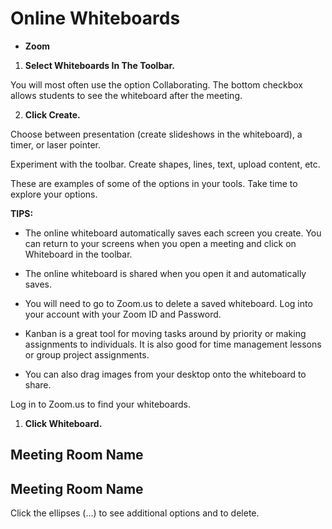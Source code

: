# Online Whiteboards

- **Zoom**

1. **Select Whiteboards In The Toolbar.**

You will most often use the option Collaborating. The bottom checkbox allows students to see the whiteboard after the meeting.

2. **Click Create.**

Choose between presentation (create slideshows in the whiteboard), a timer, or laser pointer.

Experiment with the toolbar. Create shapes, lines, text, upload content, etc.

These are examples of some of the options in your tools. Take time to explore your options.

**TIPS:**

- The online whiteboard automatically saves each screen you create. You can return to your screens when you open a meeting and click on Whiteboard in the toolbar.

- The online whiteboard is shared when you open it and automatically saves.

- You will need to go to Zoom.us to delete a saved whiteboard. Log into your account with your Zoom ID and Password.

- Kanban is a great tool for moving tasks around by priority or making assignments to individuals. It is also good for time management lessons or group project assignments.

- You can also drag images from your desktop onto the whiteboard to share.

Log in to Zoom.us to find your whiteboards.

1. **Click Whiteboard.**

## Meeting Room Name

## Meeting Room Name

Click the ellipses (…) to see additional options and to delete.

